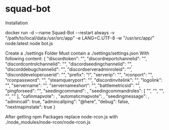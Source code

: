 ﻿# squad-bot

Installation

docker run -d --name Squad-Bot --restart always -v "/path/to/local/data:/usr/src/app" -e LANG=C.UTF-8 -w "/usr/src/app/" node:latest node bot.js

Create a ./settings Folder
Must contain a ./settings/settings.json
With following content:
{
  "discordtoken": "",
  "discordreportchannelid": "",
  "discordcontrolchannelid": "",
  "discordseedingchannelid": "",
  "discorddebugchannelid": "",
  "discordserveradminroleid": "",
  "discorddeveloperuserid": "",
  "prefix": "!",
  "serverip": "",
  "rconport": "",
  "rconpassword": "",
  "steamqueryport": "",
  "discordinvitelink": "",
  "logolink": "",
  "servername": "",
  "servernameshort": "",
  "battlemetricsid": "",
  "pingforseed": "",
  "seedingcommand": ,
  "seedingcommandroles": [
    "",
    "",
    "",
    "",
    ""
  ],
  "cafinmapvote": ,
  "automaticmapvote": ,
  "seedingmessage": ,
  "admincall": true,
  "admincallping": "@here",
  "debug": false,
  "nextmapinstate": true
}


After getting npm Packages replace node-rcon.js with ./node_modules/node-rcon/node-rcon.js